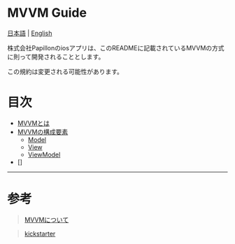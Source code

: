 # MVVM Guide

[日本語](https://github.com/Papillon-inc/rules/blob/master/mvvm-guide/README.md) | [English](https://github.com/Papillon-inc/rules/blob/master/mvvm-guide/README_en.md)

株式会社Papillonのiosアプリは、このREADMEに記載されているMVVMの方式に則って開発されることとします。

この規約は変更される可能性があります。

# 目次
  - [MVVMとは](##MVVMとは)
  - [MVVMの構成要素](##MVVMの構成要素)
    - [Model](###Model)
    - [View](###View)
    - [ViewModel](###ViewModel)
  - []

---

# 参考
 > [MVVMについて](https://qiita.com/s_emoto/items/b000a5c076f3d6076972)

 > [kickstarter](https://github.com/kickstarter/ios-oss)